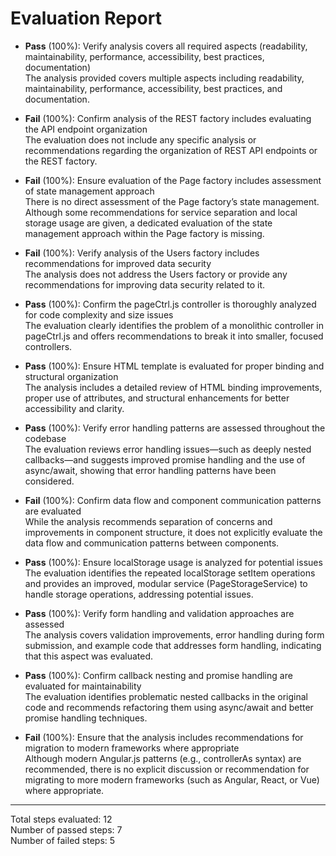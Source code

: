 # Evaluation Report

- **Pass** (100%): Verify analysis covers all required aspects (readability, maintainability, performance, accessibility, best practices, documentation)  
  The analysis provided covers multiple aspects including readability, maintainability, performance, accessibility, best practices, and documentation.

- **Fail** (100%): Confirm analysis of the REST factory includes evaluating the API endpoint organization  
  The evaluation does not include any specific analysis or recommendations regarding the organization of REST API endpoints or the REST factory.

- **Fail** (100%): Ensure evaluation of the Page factory includes assessment of state management approach  
  There is no direct assessment of the Page factory’s state management. Although some recommendations for service separation and local storage usage are given, a dedicated evaluation of the state management approach within the Page factory is missing.

- **Fail** (100%): Verify analysis of the Users factory includes recommendations for improved data security  
  The analysis does not address the Users factory or provide any recommendations for improving data security related to it.

- **Pass** (100%): Confirm the pageCtrl.js controller is thoroughly analyzed for code complexity and size issues  
  The evaluation clearly identifies the problem of a monolithic controller in pageCtrl.js and offers recommendations to break it into smaller, focused controllers.

- **Pass** (100%): Ensure HTML template is evaluated for proper binding and structural organization  
  The analysis includes a detailed review of HTML binding improvements, proper use of attributes, and structural enhancements for better accessibility and clarity.

- **Pass** (100%): Verify error handling patterns are assessed throughout the codebase  
  The evaluation reviews error handling issues—such as deeply nested callbacks—and suggests improved promise handling and the use of async/await, showing that error handling patterns have been considered.

- **Fail** (100%): Confirm data flow and component communication patterns are evaluated  
  While the analysis recommends separation of concerns and improvements in component structure, it does not explicitly evaluate the data flow and communication patterns between components.

- **Pass** (100%): Ensure localStorage usage is analyzed for potential issues  
  The evaluation identifies the repeated localStorage setItem operations and provides an improved, modular service (PageStorageService) to handle storage operations, addressing potential issues.

- **Pass** (100%): Verify form handling and validation approaches are assessed  
  The analysis covers validation improvements, error handling during form submission, and example code that addresses form handling, indicating that this aspect was evaluated.

- **Pass** (100%): Confirm callback nesting and promise handling are evaluated for maintainability  
  The evaluation identifies problematic nested callbacks in the original code and recommends refactoring them using async/await and better promise handling techniques.

- **Fail** (100%): Ensure that the analysis includes recommendations for migration to modern frameworks where appropriate  
  Although modern Angular.js patterns (e.g., controllerAs syntax) are recommended, there is no explicit discussion or recommendation for migrating to more modern frameworks (such as Angular, React, or Vue) where appropriate.

---

Total steps evaluated: 12  
Number of passed steps: 7  
Number of failed steps: 5